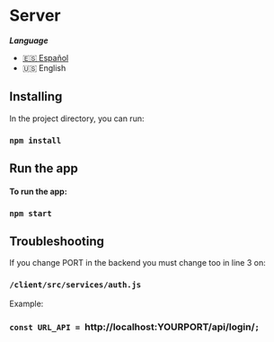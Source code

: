 # Server

**_Language_**

- [🇪🇸 Español](./README.es.md)
- 🇺🇸 English

## Installing

In the project directory, you can run:

### `npm install`

## Run the app

#### To run the app:

### `npm start`

## Troubleshooting

If you change PORT in the backend you must change too in line 3 on:

### `/client/src/services/auth.js`

Example:

### `const URL_API = `http://localhost:YOURPORT/api/login/`;`
